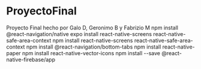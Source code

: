 # ProyectoFinal
Proyecto Final hecho por Galo D, Geronimo B y Fabrizio M
npm install @react-navigation/native
expo install react-native-screens react-native-safe-area-context
npm install react-native-screens react-native-safe-area-context
npm install @react-navigation/bottom-tabs
npm install react-native-paper
npm install react-native-vector-icons
npm install --save @react-native-firebase/app
